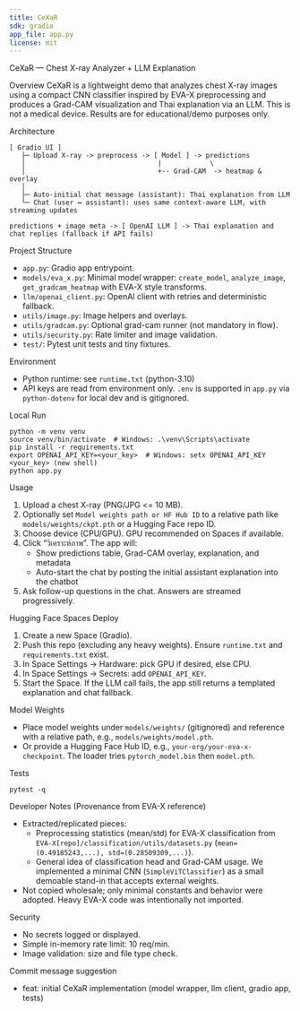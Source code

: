 ```yaml
---
title: CeXaR
sdk: gradio
app_file: app.py
license: mit
---
```


CeXaR — Chest X-ray Analyzer + LLM Explanation

Overview
CeXaR is a lightweight demo that analyzes chest X-ray images using a compact CNN classifier inspired by EVA-X preprocessing and produces a Grad-CAM visualization and Thai explanation via an LLM. This is not a medical device. Results are for educational/demo purposes only.

Architecture
```
[ Gradio UI ]
   ├─ Upload X-ray -> preprocess -> [ Model ] -> predictions
   │                                 |            \
   │                                 +-- Grad-CAM  -> heatmap & overlay
   │
   ├─ Auto-initial chat message (assistant): Thai explanation from LLM
   └─ Chat (user ↔ assistant): uses same context-aware LLM, with streaming updates

predictions + image meta -> [ OpenAI LLM ] -> Thai explanation and chat replies (fallback if API fails)
```

Project Structure
- `app.py`: Gradio app entrypoint.
- `models/eva_x.py`: Minimal model wrapper: `create_model`, `analyze_image`, `get_gradcam_heatmap` with EVA-X style transforms.
- `llm/openai_client.py`: OpenAI client with retries and deterministic fallback.
- `utils/image.py`: Image helpers and overlays.
- `utils/gradcam.py`: Optional grad-cam runner (not mandatory in flow).
- `utils/security.py`: Rate limiter and image validation.
- `test/`: Pytest unit tests and tiny fixtures.

Environment
- Python runtime: see `runtime.txt` (python-3.10)
- API keys are read from environment only. `.env` is supported in `app.py` via `python-dotenv` for local dev and is gitignored.

Local Run
```
python -m venv venv
source venv/bin/activate  # Windows: .\venv\Scripts\activate
pip install -r requirements.txt
export OPENAI_API_KEY=<your_key>  # Windows: setx OPENAI_API_KEY <your_key> (new shell)
python app.py
```

Usage
1. Upload a chest X-ray (PNG/JPG <= 10 MB).
2. Optionally set `Model weights path or HF Hub ID` to a relative path like `models/weights/ckpt.pth` or a Hugging Face repo ID.
3. Choose device (CPU/GPU). GPU recommended on Spaces if available.
4. Click “วิเคราะห์ภาพ”. The app will:
   - Show predictions table, Grad-CAM overlay, explanation, and metadata
   - Auto-start the chat by posting the initial assistant explanation into the chatbot
5. Ask follow-up questions in the chat. Answers are streamed progressively.

Hugging Face Spaces Deploy
1. Create a new Space (Gradio).
2. Push this repo (excluding any heavy weights). Ensure `runtime.txt` and `requirements.txt` exist.
3. In Space Settings → Hardware: pick GPU if desired, else CPU.
4. In Space Settings → Secrets: add `OPENAI_API_KEY`.
5. Start the Space. If the LLM call fails, the app still returns a templated explanation and chat fallback.

Model Weights
- Place model weights under `models/weights/` (gitignored) and reference with a relative path, e.g., `models/weights/model.pth`.
- Or provide a Hugging Face Hub ID, e.g., `your-org/your-eva-x-checkpoint`. The loader tries `pytorch_model.bin` then `model.pth`.

Tests
```
pytest -q
```

Developer Notes (Provenance from EVA-X reference)
- Extracted/replicated pieces:
  - Preprocessing statistics (mean/std) for EVA-X classification from `EVA-X[repo]/classification/utils/datasets.py` (`mean=(0.49185243,...), std=(0.28509309,...)`).
  - General idea of classification head and Grad-CAM usage. We implemented a minimal CNN (`SimpleViTClassifier`) as a small demoable stand-in that accepts external weights.
- Not copied wholesale; only minimal constants and behavior were adopted. Heavy EVA-X code was intentionally not imported.

Security
- No secrets logged or displayed.
- Simple in-memory rate limit: 10 req/min.
- Image validation: size and file type check.

Commit message suggestion
- feat: initial CeXaR implementation (model wrapper, llm client, gradio app, tests)



